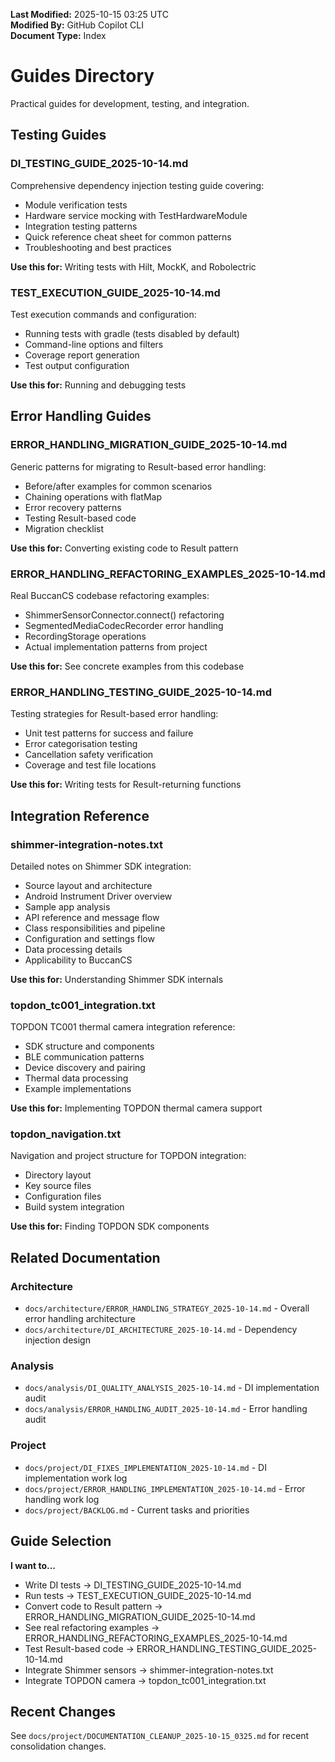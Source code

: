 **Last Modified:** 2025-10-15 03:25 UTC  
**Modified By:** GitHub Copilot CLI  
**Document Type:** Index

# Guides Directory

Practical guides for development, testing, and integration.

## Testing Guides

### DI_TESTING_GUIDE_2025-10-14.md
Comprehensive dependency injection testing guide covering:
- Module verification tests
- Hardware service mocking with TestHardwareModule
- Integration testing patterns
- Quick reference cheat sheet for common patterns
- Troubleshooting and best practices

**Use this for:** Writing tests with Hilt, MockK, and Robolectric

### TEST_EXECUTION_GUIDE_2025-10-14.md
Test execution commands and configuration:
- Running tests with gradle (tests disabled by default)
- Command-line options and filters
- Coverage report generation
- Test output configuration

**Use this for:** Running and debugging tests

## Error Handling Guides

### ERROR_HANDLING_MIGRATION_GUIDE_2025-10-14.md
Generic patterns for migrating to Result-based error handling:
- Before/after examples for common scenarios
- Chaining operations with flatMap
- Error recovery patterns
- Testing Result-based code
- Migration checklist

**Use this for:** Converting existing code to Result pattern

### ERROR_HANDLING_REFACTORING_EXAMPLES_2025-10-14.md
Real BuccanCS codebase refactoring examples:
- ShimmerSensorConnector.connect() refactoring
- SegmentedMediaCodecRecorder error handling
- RecordingStorage operations
- Actual implementation patterns from project

**Use this for:** See concrete examples from this codebase

### ERROR_HANDLING_TESTING_GUIDE_2025-10-14.md
Testing strategies for Result-based error handling:
- Unit test patterns for success and failure
- Error categorisation testing
- Cancellation safety verification
- Coverage and test file locations

**Use this for:** Writing tests for Result-returning functions

## Integration Reference

### shimmer-integration-notes.txt
Detailed notes on Shimmer SDK integration:
- Source layout and architecture
- Android Instrument Driver overview
- Sample app analysis
- API reference and message flow
- Class responsibilities and pipeline
- Configuration and settings flow
- Data processing details
- Applicability to BuccanCS

**Use this for:** Understanding Shimmer SDK internals

### topdon_tc001_integration.txt
TOPDON TC001 thermal camera integration reference:
- SDK structure and components
- BLE communication patterns
- Device discovery and pairing
- Thermal data processing
- Example implementations

**Use this for:** Implementing TOPDON thermal camera support

### topdon_navigation.txt
Navigation and project structure for TOPDON integration:
- Directory layout
- Key source files
- Configuration files
- Build system integration

**Use this for:** Finding TOPDON SDK components

## Related Documentation

### Architecture
- `docs/architecture/ERROR_HANDLING_STRATEGY_2025-10-14.md` - Overall error handling architecture
- `docs/architecture/DI_ARCHITECTURE_2025-10-14.md` - Dependency injection design

### Analysis
- `docs/analysis/DI_QUALITY_ANALYSIS_2025-10-14.md` - DI implementation audit
- `docs/analysis/ERROR_HANDLING_AUDIT_2025-10-14.md` - Error handling audit

### Project
- `docs/project/DI_FIXES_IMPLEMENTATION_2025-10-14.md` - DI implementation work log
- `docs/project/ERROR_HANDLING_IMPLEMENTATION_2025-10-14.md` - Error handling work log
- `docs/project/BACKLOG.md` - Current tasks and priorities

## Guide Selection

**I want to...**
- Write DI tests → DI_TESTING_GUIDE_2025-10-14.md
- Run tests → TEST_EXECUTION_GUIDE_2025-10-14.md
- Convert code to Result pattern → ERROR_HANDLING_MIGRATION_GUIDE_2025-10-14.md
- See real refactoring examples → ERROR_HANDLING_REFACTORING_EXAMPLES_2025-10-14.md
- Test Result-based code → ERROR_HANDLING_TESTING_GUIDE_2025-10-14.md
- Integrate Shimmer sensors → shimmer-integration-notes.txt
- Integrate TOPDON camera → topdon_tc001_integration.txt

## Recent Changes

See `docs/project/DOCUMENTATION_CLEANUP_2025-10-15_0325.md` for recent consolidation changes.
